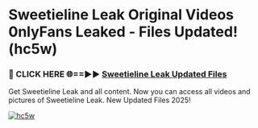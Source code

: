 # Sweetieline Leak Original Videos 0nlyFans Leaked - Files Updated! (hc5w)

<h3>🔴 CLICK HERE 🌐==►► <a href="https://tinyurl.com/2jnfzry5" rel="nofollow">Sweetieline Leak Updated Files</a></h3>

Get Sweetieline Leak and all content. Now you can access all videos and pictures of Sweetieline Leak. New Updated Files 2025!

[![hc5w](https://i.imgur.com/GyGTBgg.gif)](https://tinyurl.com/2jnfzry5)
